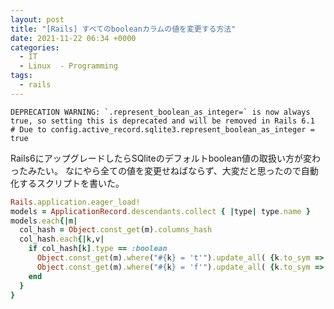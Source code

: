 ```yaml
---
layout: post
title: "[Rails] すべてのbooleanカラムの値を変更する方法"
date: 2021-11-22 06:34 +0000
categories:
  - IT
  - Linux  - Programming
tags:  
  - rails
---
```


```shell
DEPRECATION WARNING: `.represent_boolean_as_integer=` is now always true, so setting this is deprecated and will be removed in Rails 6.1
# Due to config.active_record.sqlite3.represent_boolean_as_integer = true
```

Rails6にアップグレードしたらSQliteのデフォルトboolean値の取扱い方が変わったみたい。
なにやら全ての値を変更せねばならず、大変だと思ったので自動化するスクリプトを書いた。

```ruby
Rails.application.eager_load!
models = ApplicationRecord.descendants.collect { |type| type.name }
models.each{|m|
  col_hash = Object.const_get(m).columns_hash
  col_hash.each{|k,v|
    if col_hash[k].type == :boolean
      Object.const_get(m).where("#{k} = 't'").update_all( {k.to_sym => 1})
      Object.const_get(m).where("#{k} = 'f'").update_all( {k.to_sym => 0})
    end
  }
}
```



